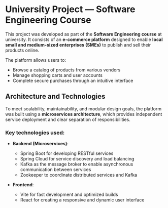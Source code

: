 # University Project — Software Engineering Course

This project was developed as part of the **Software Engineering course** at university. It consists of an **e-commerce platform** designed to enable **local small and medium-sized enterprises (SMEs)** to publish and sell their products online.

The platform allows users to:

- Browse a catalog of products from various vendors
- Manage shopping carts and user accounts
- Complete secure purchases through an intuitive interface

## Architecture and Technologies

To meet scalability, maintainability, and modular design goals, the platform was built using a **microservices architecture**, which provides independent service deployment and clear separation of responsibilities.

### Key technologies used:

- **Backend (Microservices)**:
  - Spring Boot for developing RESTful services
  - Spring Cloud for service discovery and load balancing
  - Kafka as the message broker to enable asynchronous communication between services
  - Zookeeper to coordinate distributed services and Kafka

- **Frontend**:
  - Vite for fast development and optimized builds
  - React for creating a responsive and dynamic user interface
